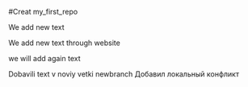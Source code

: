 #Creat my_first_repo

We add new text

We add new text through website


we will add again text


Dobavili text v noviy vetki newbranch
Добавил локальный конфликт



